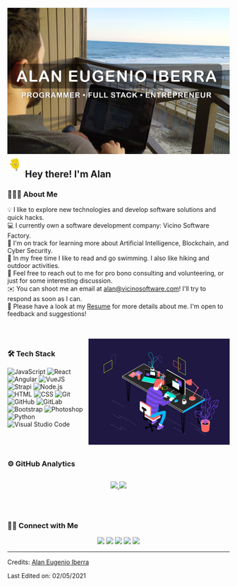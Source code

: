 ![Portada Alan Iberra](assets/img/portada.png?raw=true "Portada Alan Iberra")
<img alt="Night Coding" src="./assets/img/hi.gif" width='40' align="left"/><h2>Hey there! I'm Alan</h2>

### 👨🏻‍💻 About Me

💡 I like to explore new technologies and develop software solutions and quick hacks.\
💻 I currently own a software development company: Vicino Software Factory.\
🌱 I'm on track for learning more about Artificial Intelligence, Blockchain, and Cyber Security.\
📖️ In my free time I like to read and go swimming. I also like hiking and outdoor activities.\
💬 Feel free to reach out to me for pro bono consulting and volunteering, or just for some interesting discussion.\
✉️ You can shoot me an email at alan@vicinosoftware.com! I'll try to respond as soon as I can.\
📄 Please have a look at my [Resume](http://alaniberra.com/) for more details about me. I'm open to feedback and suggestions!

<br />
<br />

<img alt="Coding" src="./assets/img/programming.gif" align="right" width='320'/>

### 🛠 Tech Stack

![JavaScript](https://img.shields.io/badge/-JavaScript-05122A?style=flat&logo=javascript)
![React](https://img.shields.io/badge/-React-05122A?style=flat&logo=react)
![Angular](https://img.shields.io/badge/-Angular-05122A?style=flat&logo=Angular&logoColor=DD0031)
![VueJS](https://img.shields.io/badge/-VueJS-05122A?style=flat&logo=vue.js&logoColor=35495E)
![Strapi](https://img.shields.io/badge/-Strapi-05122A?style=flat&logo=strapi&logoColor=8c4bff)
![Node.js](https://img.shields.io/badge/-Node.js-05122A?style=flat&logo=node.js) <br />
![HTML](https://img.shields.io/badge/-HTML-05122A?style=flat&logo=HTML5)
![CSS](https://img.shields.io/badge/-CSS-05122A?style=flat&logo=CSS3&logoColor=1572B6)
![Git](https://img.shields.io/badge/-Git-05122A?style=flat&logo=git)
![GitHub](https://img.shields.io/badge/-GitHub-05122A?style=flat&logo=github)
![GitLab](https://img.shields.io/badge/-GitHub-05122A?style=flat&logo=gitlab) <br />
![Bootstrap](https://img.shields.io/badge/-Bootstrap-05122A?style=flat&logo=bootstrap&logoColor=563D7C)
![Photoshop](https://img.shields.io/badge/-Photoshop-05122A?style=flat&logo=adobe-photoshop)
![Python](https://img.shields.io/badge/-Python-05122A?style=flat&logo=python)
![Visual Studio Code](https://img.shields.io/badge/-Visual%20Studio%20Code-05122A?style=flat&logo=visual-studio-code&logoColor=007ACC)

<br />
<br />

### ⚙️ GitHub Analytics
<p align="center" style="margin-top: 30px;">
<a href="https://github.com/aeiberra">
  <img height="180em" src="https://github-readme-stats-eight-theta.vercel.app/api?username=aeiberra&show_icons=true&theme=algolia&include_all_commits=true&count_private=true"/>
  <img height="180em" src="https://github-readme-stats-eight-theta.vercel.app/api/top-langs/?username=aeiberra&layout=compact&langs_count=8&theme=algolia"/>
</a>
</p>

<br />
<br />

### 🤝🏻 Connect with Me

<p align="center">
<a href="http://alaniberra.com/"><img src="https://img.shields.io/badge/-alaniberra.com-3423A6?style=flat&logo=Google-Chrome&logoColor=white"/></a>
<a href="https://www.linkedin.com/in/iberra/"><img src="https://img.shields.io/badge/-Alan%20Iberra-0077B5?style=flat&logo=Linkedin&logoColor=white"/></a>
<a href="mailto:alan@vicinosoftware.com"><img src="https://img.shields.io/badge/-alan@vicinosoftware.com-D14836?style=flat&logo=Gmail&logoColor=white"/></a>
<a href="https://www.instagram.com/alan.iberra/"><img src="https://img.shields.io/badge/-@alan.iberra-E4405F?style=flat&logo=Instagram&logoColor=white"/></a>
<a href="https://www.facebook.com/IberraAlan"><img src="https://img.shields.io/badge/-@IberraAlan-1877F2?style=flat&logo=Facebook&logoColor=white"/></a>
</p>

-----
Credits: [Alan Eugenio Iberra](https://github.com/aeiberra)

Last Edited on: 02/05/2021
